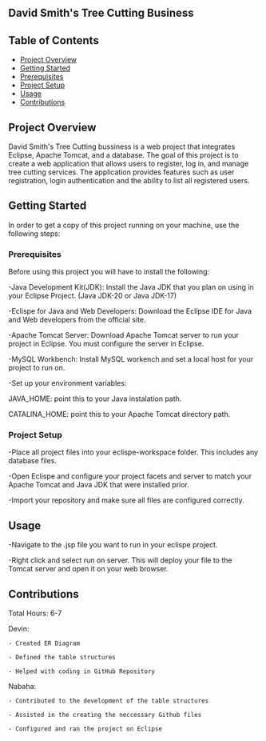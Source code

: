 ## David Smith's Tree Cutting Business




## Table of Contents
- [Project Overview](#project-overview)
- [Getting Started](#getting-started)
- [Prerequisites](#prerequisites)
- [Project Setup](#project-setup)
- [Usage](#usage)
- [Contributions](#contributions)

## Project Overview
David Smith's Tree Cutting bussiness is a web project that integrates Eclipse, Apache Tomcat, and a database. The goal of this project is to create a web application that allows users to register, log in, and manage tree cutting services. The application provides features such as user registration, login authentication and the ability to list all registered users.

## Getting Started

In order to get a copy of this project running on your machine, use the following steps: 

### Prerequisites

Before using this project you will have to install the following:

-Java Development Kit(JDK): Install the Java JDK that you plan on using in your Eclipse Project. (Java JDK-20 or Java JDK-17)

-Eclispe for Java and Web Developers: 
Download the Eclipse IDE for Java and Web developers from the official site.

-Apache Tomcat Server: Download Apache Tomcat server to run your project in Eclipse. You must configure the server in Eclipse.

-MySQL Workbench: Install MySQL workench and set a local host for your project to run on. 

-Set up your environment variables: 

  JAVA_HOME: point this to your Java instalation path.
  
  CATALINA_HOME: point this to your Apache Tomcat directory path.

### Project Setup
-Place all project files into your eclispe-workspace folder. This includes any database files. 

-Open Eclispe and configure your project facets and server to match your Apache Tomcat and Java JDK that were installed prior.

-Import your repository and make sure all files are configured correctly.

## Usage

-Navigate to the .jsp file you want to run in your eclispe project.

-Right click and select run on server. This will deploy your file to the     
  Tomcat server and open it on your web browser.

## Contributions
  Total Hours: 6-7
  
  Devin:
  
    - Created ER Diagram
    
    - Defined the table structures
    
    - Helped with coding in GitHub Repository
    
  Nabaha: 
  
    - Contributed to the development of the table structures
    
    - Assisted in the creating the neccessary Github files
    
    - Configured and ran the project on Eclipse 
